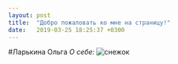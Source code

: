 ```yaml
---
layout: post
title:  "Добро пожаловать ко мне на страницу!"
date:   2019-03-25 18:25:37 +0300
---
```

#Ларькина Ольга
_О себе:_
![](https://images.mymovies.net/images/film/vue_player_imgs/fid15330_trid13568.jpg?sc=.99 "снежок")
